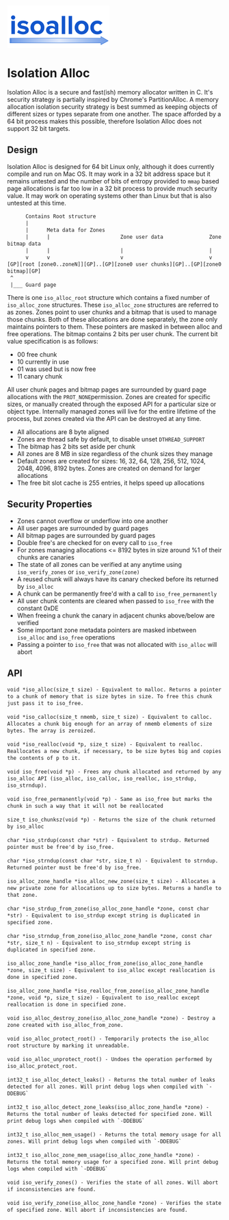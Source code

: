 ![](/misc/iso_alloc_logo.png?raw=true)

# Isolation Alloc

Isolation Alloc is a secure and fast(ish) memory allocator written in C. It's security strategy is partially inspired by Chrome's PartitionAlloc. A memory allocation isolation security strategy is best summed as keeping objects of different sizes or types separate from one another. The space afforded by a 64 bit process makes this possible, therefore Isolation Alloc does not support 32 bit targets.

## Design

Isolation Alloc is designed for 64 bit Linux only, although it does currently compile and run on Mac OS. It may work in a 32 bit address space but it remains untested and the number of bits of entropy provided to `mmap` based page allocations is far too low in a 32 bit process to provide much security value. It may work on operating systems other than Linux but that is also untested at this time.

```
      Contains Root structure
      |
      |      Meta data for Zones
      |      |                       Zone user data               Zone bitmap data
      |      |                       |                            |
      v      v                       v                            v
[GP][root [zone0..zoneN]][GP]..[GP][zone0 user chunks][GP]..[GP][zone0 bitmap][GP]
 ^
 |___ Guard page
```

There is one `iso_alloc_root` structure which contains a fixed number of `iso_alloc_zone` structures. These `iso_alloc_zone` structures are referred to as zones. Zones point to user chunks and a bitmap that is used to manage those chunks. Both of these allocations are done separately, the zone only maintains pointers to them. These pointers are masked in between alloc and free operations. The bitmap contains 2 bits per user chunk. The current bit value specification is as follows:

* 00 free chunk
* 10 currently in use
* 01 was used but is now free
* 11 canary chunk

 All user chunk pages and bitmap pages are surrounded by guard page allocations with the `PROT_NONE`permission. Zones are created for specific sizes, or manually created through the exposed API for a particular size or object type. Internally managed zones will live for the entire lifetime of the process, but zones created via the API can be destroyed at any time.

* All allocations are 8 byte aligned
* Zones are thread safe by default, to disable unset `DTHREAD_SUPPORT`
* The bitmap has 2 bits set aside per chunk
* All zones are 8 MB in size regardless of the chunk sizes they manage
* Default zones are created for sizes: 16, 32, 64, 128, 256, 512, 1024, 2048, 4096, 8192 bytes. Zones are created on demand for larger allocations
* The free bit slot cache is 255 entries, it helps speed up allocations

## Security Properties

* Zones cannot overflow or underflow into one another
* All user pages are surrounded by guard pages
* All bitmap pages are surrounded by guard pages
* Double free's are checked for on every call to `iso_free`
* For zones managing allocations <= 8192 bytes in size around %1 of their chunks are canaries
* The state of all zones can be verified at any anytime using `iso_verify_zones` or `iso_verify_zone(zone)`
* A reused chunk will always have its canary checked before its returned by `iso_alloc`
* A chunk can be permanently free'd with a call to `iso_free_permanently`
* All user chunk contents are cleared when passed to `iso_free` with the constant 0xDE
* When freeing a chunk the canary in adjacent chunks above/below are verified
* Some important zone metadata pointers are masked inbetween `iso_alloc` and `iso_free` operations
* Passing a pointer to `iso_free` that was not allocated with `iso_alloc` will abort

## API

```
void *iso_alloc(size_t size) - Equivalent to malloc. Returns a pointer to a chunk of memory that is size bytes in size. To free this chunk just pass it to iso_free.

void *iso_calloc(size_t nmemb, size_t size) - Equivalent to calloc. Allocates a chunk big enough for an array of nmemb elements of size bytes. The array is zeroized.

void *iso_realloc(void *p, size_t size) - Equivalent to realloc. Reallocates a new chunk, if necessary, to be size bytes big and copies the contents of p to it.

void iso_free(void *p) - Frees any chunk allocated and returned by any iso_alloc API (iso_alloc, iso_calloc, iso_realloc, iso_strdup, iso_strndup).

void iso_free_permanently(void *p) - Same as iso_free but marks the chunk in such a way that it will not be reallocated

size_t iso_chunksz(void *p) - Returns the size of the chunk returned by iso_alloc

char *iso_strdup(const char *str) - Equivalent to strdup. Returned pointer must be free'd by iso_free.

char *iso_strndup(const char *str, size_t n) - Equivalent to strndup. Returned pointer must be free'd by iso_free.

iso_alloc_zone_handle *iso_alloc_new_zone(size_t size) - Allocates a new private zone for allocations up to size bytes. Returns a handle to that zone.

char *iso_strdup_from_zone(iso_alloc_zone_handle *zone, const char *str) - Equivalent to iso_strdup except string is duplicated in specified zone.

char *iso_strndup_from_zone(iso_alloc_zone_handle *zone, const char *str, size_t n) - Equivalent to iso_strndup except string is duplicated in specified zone.

iso_alloc_zone_handle *iso_alloc_from_zone(iso_alloc_zone_handle *zone, size_t size) - Equivalent to iso_alloc except reallocation is done in specified zone.

iso_alloc_zone_handle *iso_realloc_from_zone(iso_alloc_zone_handle *zone, void *p, size_t size) - Equivalent to iso_realloc except reallocation is done in specified zone.

void iso_alloc_destroy_zone(iso_alloc_zone_handle *zone) - Destroy a zone created with iso_alloc_from_zone.

void iso_alloc_protect_root() - Temporarily protects the iso_alloc root structure by marking it unreadable.

void iso_alloc_unprotect_root() - Undoes the operation performed by iso_alloc_protect_root.

int32_t iso_alloc_detect_leaks() - Returns the total number of leaks detected for all zones. Will print debug logs when compiled with `-DDEBUG`

int32_t iso_alloc_detect_zone_leaks(iso_alloc_zone_handle *zone) - Returns the total number of leaks detected for specified zone. Will print debug logs when compiled with `-DDEBUG`

int32_t iso_alloc_mem_usage() - Returns the total memory usage for all zones. Will print debug logs when compiled with `-DDEBUG`

int32_t iso_alloc_zone_mem_usage(iso_alloc_zone_handle *zone) - Returns the total memory usage for a specified zone. Will print debug logs when compiled with `-DDEBUG`

void iso_verify_zones() - Verifies the state of all zones. Will abort if inconsistencies are found.

void iso_verify_zone(iso_alloc_zone_handle *zone) - Verifies the state of specified zone. Will abort if inconsistencies are found.
```
